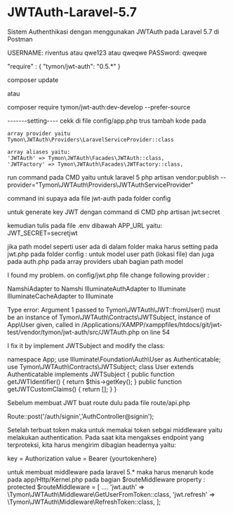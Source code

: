 # JWTAuth-Laravel-5.7
Sistem Authenthikasi dengan menggunakan JWTAuth pada Laravel 5.7 di Postman

USERNAME: riventus atau qwe123 atau qweqwe
PASSword: qweqwe 


"require" : {
	"tymon/jwt-auth": "0.5.*"
}

composer update 

atau

composer require tymon/jwt-auth:dev-develop --prefer-source

-------setting----
cekk di file config/app.php trus tambah kode pada 

	array provider yaitu
	Tymon\JWTAuth\Providers\LaravelServiceProvider::class
	
	array aliases yaitu:
	'JWTAuth' => Tymon\JWTAuth\Facades\JWTAuth::class,
	'JWTFactory' => Tymon\JWTAuth\Facades\JWTFactory::class,

run command pada CMD yaitu untuk laravel 5
php artisan vendor:publish --provider="Tymon\JWTAuth\Providers\JWTAuthServiceProvider"

command ini supaya ada file jwt-auth pada folder config

untuk generate key JWT dengan command di CMD
php artisan jwt:secret

kemudian tulis pada file .env dibawah APP_URL yaitu:
JWT_SECRET=secretjwt

jika path model seperti user ada di dalam folder maka harus setting pada jwt.php pada folder config :
untuk model user path (lokasi file)
dan juga pada auth.php pada array providers ubah bagian path model 


I found my problem.
on config/jwt.php file change following provider :

NamshiAdapter to Namshi
IlluminateAuthAdapter to Illuminate
IlluminateCacheAdapter to Illuminate

Type error: Argument 1 passed to Tymon\JWTAuth\JWT::fromUser() must be an instance of Tymon\JWTAuth\Contracts\JWTSubject, 
instance of App\User given, called in /Applications/XAMPP/xamppfiles/htdocs/git/jwt-test/vendor/tymon/jwt-auth/src/JWTAuth.php on line 54


I fix it by implement JWTSubject and modify the class:

namespace App;
use Illuminate\Foundation\Auth\User as Authenticatable;
use Tymon\JWTAuth\Contracts\JWTSubject;
class User extends Authenticatable implements JWTSubject
{
    public function getJWTIdentifier()
    {
        return $this->getKey();
    }
    public function getJWTCustomClaims()
    {
        return [];
    }
}

Sebelum membuat JWT buat route dulu pada file route/api.php

Route::post('/auth/signin','AuthController@signin');

Setelah terbuat token maka untuk memakai token sebgai middleware yaitu melakukan authentication. 
Pada saat kita mengakses endpoint yang terproteksi, kita harus mengirim dibagian headernya yaitu:

key = Authorization
value = Bearer {yourtokenhere}

untuk membuat middleware pada laravel 5.* maka harus menaruh kode pada app/Http/Kernel.php pada bagian $routeMiddleware property :
protected $routeMiddleware = [
....
	'jwt.auth' => \Tymon\JWTAuth\Middleware\GetUserFromToken::class,
		'jwt.refresh' => \Tymon\JWTAuth\Middleware\RefreshToken::class,
	];
